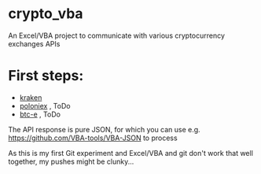 # crypto_vba
An Excel/VBA project to communicate with various cryptocurrency exchanges APIs

# First steps:
- [kraken](www.kraken.com)
- [poloniex](www.poloniex.com) , ToDo
- [btc-e](www.btc-e.com) , ToDo


The API response is pure JSON, for which you can use e.g. https://github.com/VBA-tools/VBA-JSON to process

As this is my first Git experiment and Excel/VBA and git don't work that well together, my pushes might be clunky...